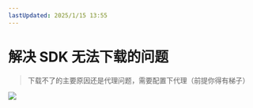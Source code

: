 ```yaml
---
lastUpdated: 2025/1/15 13:55
---
```


# 解决 SDK 无法下载的问题

> 下载不了的主要原因还是代理问题，需要配置下代理（前提你得有梯子）

![](/images/android_studio_setting.png)
